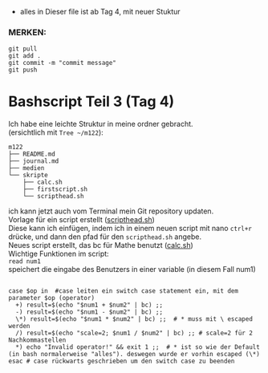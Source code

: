 - alles in Dieser file ist ab Tag 4, mit neuer Stuktur  
  
### MERKEN:
```
git pull
git add .
git commit -m "commit message"
git push
```  
  
# Bashscript Teil 3 (Tag 4)
Ich habe eine leichte Struktur in meine ordner gebracht.  
(ersichtlich mit `Tree ~/m122`):  
```
m122
├── README.md
├── journal.md
├── medien
└── skripte
    ├── calc.sh
    ├── firstscript.sh
    └── scripthead.sh
```  
  
ich kann jetzt auch vom Terminal mein Git repository updaten.  
Vorlage für ein script erstellt ([scripthead.sh](skripte/scripthead.sh))  
Diese kann ich einfügen, indem ich in einem neuen script mit nano `ctrl+r` drücke, und dann den pfad für den `scripthead.sh` angebe.  
Neues script erstellt, das bc für Mathe benutzt ([calc.sh](skripte/calc.sh))  
Wichtige Funktionen im script:  
`read num1`  
speichert die eingabe des Benutzers in einer variable (in diesem Fall num1)  
```  
  
case $op in  #case leiten ein switch case statement ein, mit dem parameter $op (operator)
  +) result=$(echo "$num1 + $num2" | bc) ;;
  -) result=$(echo "$num1 - $num2" | bc) ;;
  \*) result=$(echo "$num1 * $num2" | bc) ;;  # * muss mit \ escaped werden
  /) result=$(echo "scale=2; $num1 / $num2" | bc) ;; # scale=2 für 2 Nachkommastellen
  *) echo "Invalid operator!" && exit 1 ;;  # * ist so wie der Default (in bash normalerweise "alles"). deswegen wurde er vorhin escaped (\*)
esac # case rückwarts geschrieben um den switch case zu beenden
```


